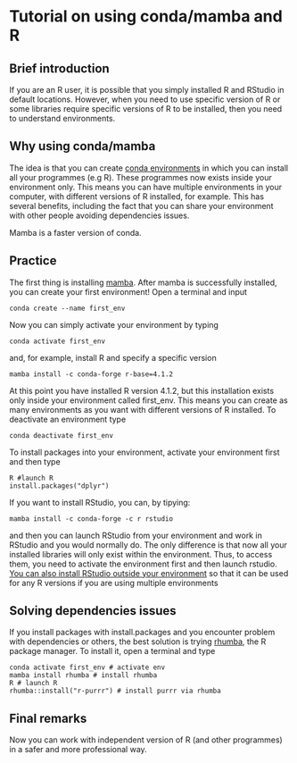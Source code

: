 # Tutorial on using conda/mamba and R

## Brief introduction
If you are an R user, it is possible that you simply installed R and RStudio in default locations. However, when you need to use specific version of R or some libraries require specific versions of R to be installed, then you need to understand environments. 

## Why using conda/mamba

The idea is that you can create [conda environments](https://docs.conda.io/en/latest/) in which you can install all your programmes (e.g R). These programmes now exists inside your environment only. This means you can have multiple environments in your computer, with different versions of R installed, for example. This has several benefits, including the fact that you can share your environment with other people avoiding dependencies issues. 

Mamba is a faster version of conda. 

## Practice

The first thing is installing [mamba](https://github.com/conda-forge/miniforge#mambaforge). After mamba is successfully installed, you can create your first environment! Open a terminal and input

`conda create --name first_env`

Now you can simply activate your environment by typing 

```
conda activate first_env
```

and, for example, install R and specify a specific version

`mamba install -c conda-forge r-base=4.1.2`

At this point you have installed R version 4.1.2, but this installation exists only inside your environment called first_env. This means you can create as many environments as you want with different versions of R installed. 
To deactivate an environment type

``` 
conda deactivate first_env
```

To install packages into your environment, activate your environment first and then type

``` 
R #launch R
install.packages("dplyr")
```
If you want to install RStudio, you can, by tipying:

``` 
mamba install -c conda-forge -c r rstudio

```
and then you can launch RStudio from your environment and work in RStudio and you would normally do. The only difference is that now all your installed libraries will only exist within the environment. Thus, to access them, you need to activate the environment first and then launch rstudio. 
[You can also install RStudio outside your environment](https://stackoverflow.com/questions/38534383/how-to-set-up-conda-installed-r-for-use-with-rstudio) so that it can be used for any R versions if you are using multiple environments

## Solving dependencies issues
If you install packages with install.packages and you encounter problem with dependencies or others, the best solution is trying [rhumba](https://github.com/mamba-org/rhumba), the R package manager. To install it, open a terminal and type

``` 
conda activate first_env # activate env
mamba install rhumba # install rhumba
R # launch R
rhumba::install("r-purrr") # install purrr via rhumba

```

## Final remarks

Now you can work with independent version of R (and other programmes) in a safer and more professional way. 
